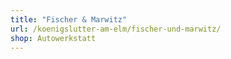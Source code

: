 ```yaml
---
title: "Fischer & Marwitz"
url: /koenigslutter-am-elm/fischer-und-marwitz/
shop: Autowerkstatt
---
```

